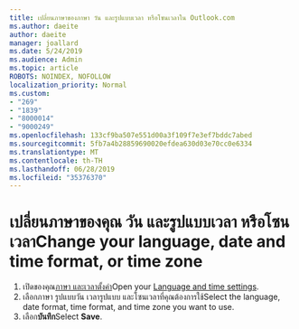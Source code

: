 ```yaml
---
title: เปลี่ยนภาษาของภาษา วัน และรูปแบบเวลา หรือโซนเวลาใน Outlook.com
ms.author: daeite
author: daeite
manager: joallard
ms.date: 5/24/2019
ms.audience: Admin
ms.topic: article
ROBOTS: NOINDEX, NOFOLLOW
localization_priority: Normal
ms.custom:
- "269"
- "1839"
- "8000014"
- "9000249"
ms.openlocfilehash: 133cf9ba507e551d00a3f109f7e3ef7bddc7abed
ms.sourcegitcommit: 5fb7a4b28859690020efdea630d03e70cc0e6334
ms.translationtype: MT
ms.contentlocale: th-TH
ms.lasthandoff: 06/28/2019
ms.locfileid: "35376370"
---
```

# <a name="change-your-language-date-and-time-format-or-time-zone"></a><span data-ttu-id="5db48-102">เปลี่ยนภาษาของคุณ วัน และรูปแบบเวลา หรือโซนเวลา</span><span class="sxs-lookup"><span data-stu-id="5db48-102">Change your language, date and time format, or time zone</span></span>

1. <span data-ttu-id="5db48-103">เปิดของคุณ[ภาษา และเวลาตั้งค่า](https://go.microsoft.com/fwlink/?linkid=2085505)</span><span class="sxs-lookup"><span data-stu-id="5db48-103">Open your [Language and time settings](https://go.microsoft.com/fwlink/?linkid=2085505).</span></span>
1. <span data-ttu-id="5db48-104">เลือกภาษา รูปแบบวัน เวลารูปแบบ และโซนเวลาที่คุณต้องการใช้</span><span class="sxs-lookup"><span data-stu-id="5db48-104">Select the language, date format, time format, and time zone you want to use.</span></span>
1. <span data-ttu-id="5db48-105">เลือก**บันทึก**</span><span class="sxs-lookup"><span data-stu-id="5db48-105">Select **Save**.</span></span>